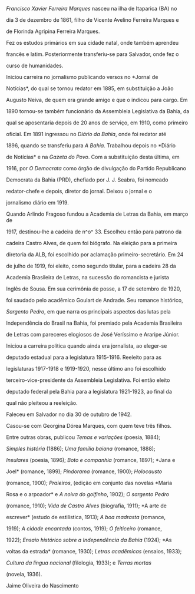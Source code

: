 

*Francisco Xavier Ferreira Marques* nasceu na ilha de Itaparica (BA) no

dia 3 de dezembro de 1861, filho de Vicente Avelino Ferreira Marques e

de Florinda Agripina Ferreira Marques.



Fez os estudos primários em sua cidade natal, onde também aprendeu

francês e latim. Posteriormente transferiu-se para Salvador, onde fez o

curso de humanidades.



Iniciou carreira no jornalismo publicando versos no *Jornal de

Notícias*, do qual se tornou redator em 1885, em substituição a João

Augusto Neiva, de quem era grande amigo e que o indicou para cargo. Em

1890 tornou-se também funcionário da Assembleia Legislativa da Bahia, da

qual se aposentaria depois de 20 anos de serviço, em 1910, como primeiro

oficial. Em 1891 ingressou no *Diário da Bahia*, onde foi redator até

1896, quando se transferiu para *A Bahia*. Trabalhou depois no *Diário

de Notícias* e na *Gazeta do Povo*. Com a substituição desta última, em

1916, por *O Democrata* como órgão de divulgação do Partido Republicano

Democrata da Bahia (PRD), chefiado por J. J. Seabra, foi nomeado

redator-chefe e depois, diretor do jornal. Deixou o jornal e o

jornalismo diário em 1919.



Quando Arlindo Fragoso fundou a Academia de Letras da Bahia, em março de

1917, destinou-lhe a cadeira de n^o^ 33. Escolheu então para patrono da

cadeira Castro Alves, de quem foi biógrafo. Na eleição para a primeira

diretoria da ALB, foi escolhido por aclamação primeiro-secretário. Em 24

de julho de 1919, foi eleito, como segundo titular, para a cadeira 28 da

Academia Brasileira de Letras, na sucessão do romancista e jurista

Inglês de Sousa. Em sua cerimônia de posse, a 17 de setembro de 1920,

foi saudado pelo acadêmico Goulart de Andrade. Seu romance histórico,

*Sargento Pedro*, em que narra os principais aspectos das lutas pela

Independência do Brasil na Bahia, foi premiado pela Academia Brasileira

de Letras com pareceres elogiosos de José Veríssimo e Araripe Júnior.



Iniciou a carreira política quando ainda era jornalista, ao eleger-se

deputado estadual para a legislatura 1915-1916. Reeleito para as

legislaturas 1917-1918 e 1919-1920, nesse último ano foi escolhido

terceiro-vice-presidente da Assembleia Legislativa. Foi então eleito

deputado federal pela Bahia para a legislatura 1921-1923, ao final da

qual não pleiteou a reeleição.



Faleceu em Salvador no dia 30 de outubro de 1942.



Casou-se com Georgina Dórea Marques, com quem teve três filhos.



Entre outras obras, publicou *Temas e variações* (poesia, 1884);

*Simples história* (1886); *Uma família baiana* (romance, 1888);

*Insulares* (poesia, 1896); *Boto e companhia* (romance, 1897); *Jana e

Joel* (romance, 1899); *Pindorama* (romance, 1900); *Holocausto*

(romance, 1900); *Praieiros*, (edição em conjunto das novelas *Maria

Rosa e o arpoador* e *A noiva do golfinho*, 1902); *O sargento Pedro*

(romance, 1910); *Vida de Castro Alves* (biografia, 1911); *A arte de

escrever* (estudo de estilística, 1913); *A boa madrasta* (romance,

1919); *A cidade encantada* (contos, 1919); *O feiticeiro* (romance,

1922); *Ensaio histórico sobre a Independência da Bahia* (1924); *As

voltas da estrada* (romance, 1930); *Letras acadêmicas* (ensaios, 1933);

*Cultura da língua nacional* (filologia, 1933); e *Terras mortas*

(novela, 1936).



Jaime Oliveira do Nascimento



